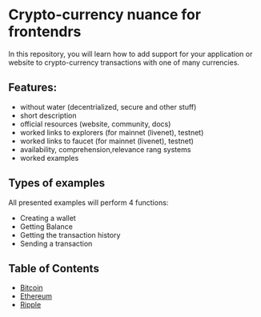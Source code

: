 # Crypto-currency nuance for frontendrs
In this repository, you will learn how to add support for your application or website to crypto-currency transactions with one of many currencies.

## Features: 
- without water (decentrialized, secure and other stuff)
- short description
- official resources (website, community, docs)
- worked links to explorers (for mainnet (livenet), testnet)
- worked links to faucet (for mainnet (livenet), testnet)
- availability, comprehension,relevance rang systems
- worked examples

## Types of examples
All presented examples will perform 4 functions:
- Creating a wallet
- Getting Balance
- Getting the transaction history
- Sending a transaction

## Table of Contents
- [Bitcoin](/bitcoin.md)
- [Ethereum](/ethereum.md)
- [Ripple](/ripple.md)
